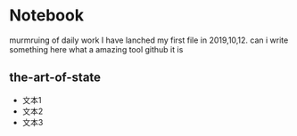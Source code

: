 # Notebook
murmruing of daily work
I have lanched my first file in 2019,10,12.
can i write something here
what a amazing tool github it is
## the-art-of-state
- 文本1
- 文本2
- 文本3
